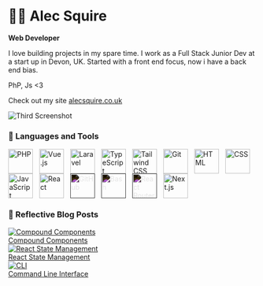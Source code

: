 # 🏄‍♂️ Alec Squire

**Web Developer**

I love building projects in my spare time. 
I work as a Full Stack Junior Dev at a start up in Devon, UK. 
Started with a front end focus, now i have a back end bias.

PhP, Js <3

Check out my site [alecsquire.co.uk](https://alecsquire.co.uk)


![Third Screenshot](https://imgur.com/bsQNpcq.png)

### 🧰 Languages and Tools
<img align="left" alt="PHP" title="PHP" width="50px" style="padding-right:10px;" src="https://upload.wikimedia.org/wikipedia/commons/2/27/PHP-logo.svg" />
<img align="left" alt="Vue.js" title="Vue.js" width="50px" style="padding-right:10px;" src="https://upload.wikimedia.org/wikipedia/commons/9/95/Vue.js_Logo_2.svg" />
<img align="left" alt="Laravel" title="Laravel" width="50px" style="padding-right:10px;" src="https://upload.wikimedia.org/wikipedia/commons/thumb/9/9a/Laravel.svg/1920px-Laravel.svg.png" />
<img align="left" alt="TypeScript" title="TypeScript" width="50px" style="padding-right:10px;" src="https://cdn.jsdelivr.net/gh/devicons/devicon/icons/typescript/typescript-plain.svg" />
<img align="left" alt="Tailwind CSS" title="Tailwind CSS" width="50px" style="padding-right:10px;" src="https://cdn.jsdelivr.net/gh/devicons/devicon@latest/icons/tailwindcss/tailwindcss-original.svg" />
<img align="left" alt="Git" title="Git" width="50px" style="padding-right:10px;" src="https://cdn.jsdelivr.net/gh/devicons/devicon/icons/git/git-original.svg" />
<img align="left" alt="HTML" title="HTML" width="50px" style="padding-right:10px;" src="https://cdn.jsdelivr.net/gh/devicons/devicon/icons/html5/html5-plain.svg" />
<img align="left" alt="CSS" title="CSS" width="50px" style="padding-right:10px;" src="https://cdn.jsdelivr.net/gh/devicons/devicon/icons/css3/css3-plain.svg" />
<img align="left" alt="JavaScript" title="JavaScript" width="50px" style="padding-right:10px;" src="https://cdn.jsdelivr.net/gh/devicons/devicon/icons/javascript/javascript-plain.svg" />
<img align="left" alt="React" title="React" width="50px" style="padding-right:10px;" src="https://cdn.jsdelivr.net/gh/devicons/devicon/icons/react/react-original.svg" />
<img align="left" alt="GitHub" title="GitHub" width="50px" style="padding-right:10px; filter: invert(1);" src="https://cdn.jsdelivr.net/gh/devicons/devicon/icons/github/github-original.svg" />
<img align="left" alt="Bash" title="Bash" width="50px" style="padding-right:10px; filter: invert(1);" src="https://cdn.jsdelivr.net/gh/devicons/devicon/icons/bash/bash-original.svg" />
<img align="left" alt="React Router" title="React Router" width="50px" style="padding-right:10px; filter: invert(1);" src="https://cdn.jsdelivr.net/gh/devicons/devicon@latest/icons/reactrouter/reactrouter-original-wordmark.svg" />
<img align="left" alt="Next.js" title="Next.js" width="50px" style="padding-right:10px;" src="https://cdn.jsdelivr.net/gh/devicons/devicon@latest/icons/nextjs/nextjs-original.svg" />
<br clear="left" />


### 🧰 Reflective Blog Posts
<div class="blog-posts-container">
  <div class="blog-post">
    <a href="https://medium.com/@alecsquire/compound-components-in-react-a-simplified-approach-8ace72520fea">
      <img src="https://i.ibb.co/WPqQmVW/compound-components-thumbnail.jpg" alt="Compound Components" />
      <div>Compound Components</div>
    </a>
  </div>
  <div class="blog-post">
    <a href="https://medium.com/@alecsquire/react-state-management-compound-components-vs-redux-and-context-api-066c16cd05ed">
      <img src="https://i.ibb.co/9YjwQPz/react-state-management-thumbnail.jpg" alt="React State Management" />
      <div>React State Management</div>
    </a>
  </div>
  <div class="blog-post">
    <a href="https://medium.com/@alecsquire/the-command-line-interface-cli-not-just-for-neo-entering-the-matrix-42cd5bc3ef16">
      <img src="https://i.ibb.co/jbW65Wy/cli-thumbnail.jpg" alt="CLI" />
      <div>Command Line Interface</div>
    </a>
  </div>
</div>


